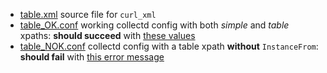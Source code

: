 * [table.xml](table.xml) source file for `curl_xml`
* [table_OK.conf](table_OK.conf) working collectd config with both *simple* and *table* xpaths: **should succeed** with [these values](table_OK.out)
* [table_NOK.conf](table_NOK.conf) collectd config with a table xpath **without** `InstanceFrom`: **should fail** with [this error message](table_NOK.out)
